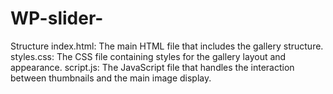 # WP-slider-

Structure
index.html: The main HTML file that includes the gallery structure.
styles.css: The CSS file containing styles for the gallery layout and appearance.
script.js: The JavaScript file that handles the interaction between thumbnails and the main image display.
